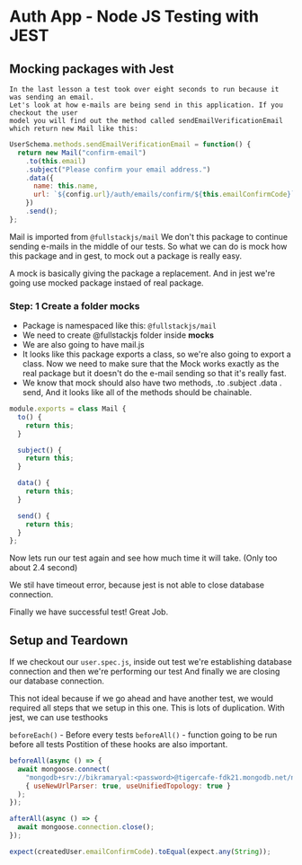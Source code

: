 # Auth App - Node JS Testing with JEST

## Mocking packages with Jest

    In the last lesson a test took over eight seconds to run because it was sending an email.
    Let's look at how e-mails are being send in this application. If you checkout the user
    model you will find out the method called sendEmailVerificationEmail which return new Mail like this:

```js
UserSchema.methods.sendEmailVerificationEmail = function() {
  return new Mail("confirm-email")
    .to(this.email)
    .subject("Please confirm your email address.")
    .data({
      name: this.name,
      url: `${config.url}/auth/emails/confirm/${this.emailConfirmCode}`,
    })
    .send();
};
```

Mail is imported from `@fullstackjs/mail`
We don't this package to continue sending e-mails in the middle of our tests. So what we can do is mock how this package and in gest, to mock out a package is really easy.

A mock is basically giving the package a replacement. And in jest we're going use mocked package instaed of real package.

### Step: 1 Create a folder **mocks**

- Package is namespaced like this: `@fullstackjs/mail`
- We need to create @fullstackjs folder inside **mocks**
- We are also going to have mail.js
- It looks like this package exports a class, so we're also going to export a class. Now we need to make sure that the Mock works exactly as the real package but it doesn't do the e-mail sending so that it's really fast.
- We know that mock should also have two methods, .to .subject .data . send, And it looks like all of the methods should be chainable.

```js
module.exports = class Mail {
  to() {
    return this;
  }

  subject() {
    return this;
  }

  data() {
    return this;
  }

  send() {
    return this;
  }
};
```

Now lets run our test again and see how much time it will take. (Only too about 2.4 second)

We stil have timeout error, because jest is not able to close database connection.

Finally we have successful test! Great Job.

## Setup and Teardown

If we checkout our `user.spec.js`, inside out test we're establishing database connection and then we're performing our test And finally we are closing our database connection.

This not ideal because if we go ahead and have another test, we would required all steps that we setup in this one. This is lots of duplication. With jest, we can use testhooks

`beforeEach()` - Before every tests
`beforeAll()` - function going to be run before all tests
Postition of these hooks are also important.

```js
beforeAll(async () => {
  await mongoose.connect(
    "mongodb+srv://bikramaryal:<password>@tigercafe-fdk21.mongodb.net/nodetest?retryWrites=true&w=majority",
    { useNewUrlParser: true, useUnifiedTopology: true }
  );
});

afterAll(async () => {
  await mongoose.connection.close();
});
```

```js
expect(createdUser.emailConfirmCode).toEqual(expect.any(String));
```

